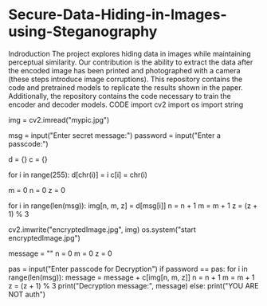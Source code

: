 # Secure-Data-Hiding-in-Images-using-Steganography
Indroduction
The project explores hiding data in images while maintaining perceptual similarity. Our contribution is the ability to extract the data after the encoded image has been printed and photographed with a camera (these steps introduce image corruptions). This repository contains the code and pretrained models to replicate the results shown in the paper. Additionally, the repository contains the code necessary to train the encoder and decoder models.
CODE
import cv2
import os
import string

img = cv2.imread("mypic.jpg")

msg = input("Enter secret message:")
password = input("Enter a passcode:")

d = {}
c = {}

for i in range(255):
    d[chr(i)] = i
    c[i] = chr(i)

m = 0
n = 0
z = 0

for i in range(len(msg)):
    img[n, m, z] = d[msg[i]]
    n = n + 1
    m = m + 1
    z = (z + 1) % 3

cv2.imwrite("encryptedImage.jpg", img)
os.system("start encryptedImage.jpg")  

message = ""
n = 0
m = 0
z = 0

pas = input("Enter passcode for Decryption")
if password == pas:
    for i in range(len(msg)):
        message = message + c[img[n, m, z]]
        n = n + 1
        m = m + 1
        z = (z + 1) % 3
    print("Decryption message:", message)
else:
    print("YOU ARE NOT auth")
